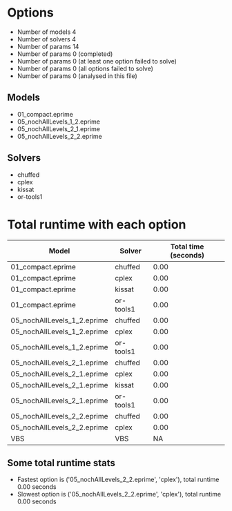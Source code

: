 

# Options


- Number of models         4
- Number of solvers        4
- Number of params        14
- Number of params         0 (completed)
- Number of params         0 (at least one option failed to solve)
- Number of params         0 (all options failed to solve)
- Number of params         0 (analysed in this file)


## Models


 - 01_compact.eprime
 - 05_nochAllLevels_1_2.eprime
 - 05_nochAllLevels_2_1.eprime
 - 05_nochAllLevels_2_2.eprime


## Solvers


 - chuffed
 - cplex
 - kissat
 - or-tools1


# Total runtime with each option


 | Model | Solver | Total time (seconds) | 
 | -- | -- | -- | 
 | 01_compact.eprime | chuffed | 0.00 | 
 | 01_compact.eprime | cplex | 0.00 | 
 | 01_compact.eprime | kissat | 0.00 | 
 | 01_compact.eprime | or-tools1 | 0.00 | 
 | 05_nochAllLevels_1_2.eprime | chuffed | 0.00 | 
 | 05_nochAllLevels_1_2.eprime | cplex | 0.00 | 
 | 05_nochAllLevels_1_2.eprime | or-tools1 | 0.00 | 
 | 05_nochAllLevels_2_1.eprime | chuffed | 0.00 | 
 | 05_nochAllLevels_2_1.eprime | cplex | 0.00 | 
 | 05_nochAllLevels_2_1.eprime | kissat | 0.00 | 
 | 05_nochAllLevels_2_1.eprime | or-tools1 | 0.00 | 
 | 05_nochAllLevels_2_2.eprime | chuffed | 0.00 | 
 | 05_nochAllLevels_2_2.eprime | cplex | 0.00 | 
 | VBS | VBS | NA | 


## Some total runtime stats


 - Fastest option is ('05_nochAllLevels_2_2.eprime', 'cplex'), total runtime 0.00 seconds
 - Slowest option is ('05_nochAllLevels_2_2.eprime', 'cplex'), total runtime 0.00 seconds

